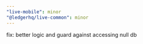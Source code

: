 ```yaml
---
"live-mobile": minor
"@ledgerhq/live-common": minor
---
```


fix: better logic and guard against accessing null db

